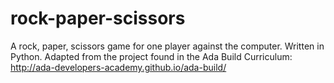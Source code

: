 # rock-paper-scissors
A rock, paper, scissors game for one player against the computer. Written in Python. Adapted from the project found in the Ada Build Curriculum: http://ada-developers-academy.github.io/ada-build/
